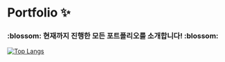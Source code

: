 #  Portfolio  :sparkles:
<h3> :blossom: 현재까지 진행한 모든 포트폴리오를 소개합니다! :blossom: </h3>

[![Top Langs](https://github-readme-stats.vercel.app/api/top-langs/?username=guhyemin&layout=compact)](https://github.com/guhyemin/github-readme-stats)
